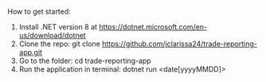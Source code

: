 How to get started:
1. Install .NET version 8 at https://dotnet.microsoft.com/en-us/download/dotnet
2. Clone the repo: git clone https://github.com/jclarissa24/trade-reporting-app.git
3. Go to the folder: cd trade-reporting-app
4. Run the application in terminal: dotnet run <productType> <broker> <date[yyyyMMDD]>


